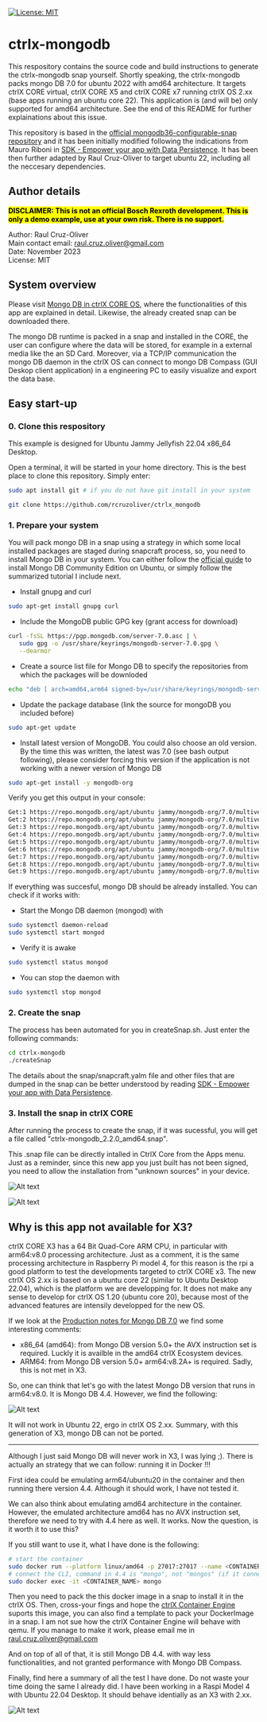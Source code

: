   [![License: MIT](https://img.shields.io/badge/License-MIT-yellow.svg)](https://opensource.org/licenses/MIT)

# ctrlx-mongodb

This respository contains the source code and build instructions to generate the ctrlx-mongodb snap yourself. Shortly speaking, the ctrlx-mongodb packs mongo DB 7.0 for ubuntu 2022 with amd64 architecture. It targets ctrlX CORE virtual, ctrlX CORE X5 and ctrlX CORE x7 running ctrlX OS 2.xx (base apps running an ubuntu core 22). This application is (and will be) only supported for amd64 architecture. See the end of this README for further explainations about this issue.

This repository is based in the [official mongodb36-configurable-snap repository](https://github.com/mauringo/mongodb36-configurable-snap) and it has been initially modified following the indications from Mauro Riboni in [SDK - Empower your app with Data Persistence](https://developer.community.boschrexroth.com/t5/Store-and-How-to/SDK-Empower-your-app-with-Data-Persistence/ba-p/69121). It has been then further adapted by Raul Cruz-Oliver to target ubuntu 22, including all the neccesary dependencies. 

## Author details
<mark>**DISCLAIMER: This is not an official Bosch Rexroth development. This is only a demo example, use at your own risk. There is no support.**</mark> 

Author: Raul Cruz-Oliver \
Main contact email: raul.cruz.oliver@gmail.com \
Date: November 2023 \
License: MIT

## System overview
Please visit [Mongo DB in ctrlX CORE OS](https://developer.community.boschrexroth.com/t5/forums/editpage/board-id/dcdev_community-dev-blog/message-id/969), where the functionalities of this app are explained in detail. Likewise, the already created snap can be downloaded there.

The mongo DB runtime is packed in a snap and installed in the CORE, the user can configure where the data will be stored, for example in a external media like the an SD Card. Moreover, via a TCP/IP communication the mongo DB daemon in the ctrlX OS can connect to mongo DB Compass (GUI Deskop client application) in a engineering PC to easily visualize and export the data base.

## Easy start-up

### 0. Clone this respository
This example is designed for Ubuntu Jammy Jellyfish 22.04 x86_64 Desktop.

Open a terminal, it will be started in your home directory. This is the best place to clone this repository. Simply enter:

```bash
sudo apt install git # if you do not have git install in your system

git clone https://github.com/rcruzoliver/ctrlx_mongodb
```

### 1. Prepare your system
You will pack mongo DB in a snap using a strategy in which some local installed packages are staged during snapcraft process, so, you need to install Mongo DB in your system. You can either follow the [official guide](https://www.mongodb.com/docs/manual/tutorial/install-mongodb-on-ubuntu/#std-label-install-mdb-community-ubuntu) to install Mongo DB Community Edition on Ubuntu, or simply follow the summarized tutorial I include next.

- Install gnupg and curl
```bash
sudo apt-get install gnupg curl
```
- Include the MongoDB public GPG key (grant access for download)
```bash
curl -fsSL https://pgp.mongodb.com/server-7.0.asc | \
   sudo gpg -o /usr/share/keyrings/mongodb-server-7.0.gpg \
   --dearmor
```
- Create a source list file for Mongo DB to specify the repositories from which the packages will be downloded
```bash
echo "deb [ arch=amd64,arm64 signed-by=/usr/share/keyrings/mongodb-server-7.0.gpg ] https://repo.mongodb.org/apt/ubuntu jammy/mongodb-org/7.0 multiverse" | sudo tee /etc/apt/sources.list.d/mongodb-org-7.0.list
```
- Update the package database (link the source for mongoDB you included before)
```bash
sudo apt-get update
```
- Install latest version of MongoDB. You could also choose an old version. By the time this was written, the latest was 7.0 (see bash output following), please consider forcing this version if the application is not working with a newer version of Mongo DB
```bash
sudo apt-get install -y mongodb-org
```
Verify you get this output in your console:
```bash
Get:1 https://repo.mongodb.org/apt/ubuntu jammy/mongodb-org/7.0/multiverse amd64 mongodb-database-tools amd64 100.9.4 [51.9 MB] 
Get:2 https://repo.mongodb.org/apt/ubuntu jammy/mongodb-org/7.0/multiverse amd64 mongodb-mongosh amd64 2.1.1 [47.9 MB] 
Get:3 https://repo.mongodb.org/apt/ubuntu jammy/mongodb-org/7.0/multiverse amd64 mongodb-org-shell amd64 7.0.4 [2,986 B] 
Get:4 https://repo.mongodb.org/apt/ubuntu jammy/mongodb-org/7.0/multiverse amd64 mongodb-org-server amd64 7.0.4 [36.5 MB] 
Get:5 https://repo.mongodb.org/apt/ubuntu jammy/mongodb-org/7.0/multiverse amd64 mongodb-org-mongos amd64 7.0.4 [25.4 MB] 
Get:6 https://repo.mongodb.org/apt/ubuntu jammy/mongodb-org/7.0/multiverse amd64 mongodb-org-database-tools-extra amd64 7.0.4 [7,756 B] 
Get:7 https://repo.mongodb.org/apt/ubuntu jammy/mongodb-org/7.0/multiverse amd64 mongodb-org-database amd64 7.0.4 [3,426 B] 
Get:8 https://repo.mongodb.org/apt/ubuntu jammy/mongodb-org/7.0/multiverse amd64 mongodb-org-tools amd64 7.0.4 [2,768 B] 
Get:9 https://repo.mongodb.org/apt/ubuntu jammy/mongodb-org/7.0/multiverse amd64 mongodb-org amd64 7.0.4 [2,802 B] 
```

If everything was succesful, mongo DB should be already installed. You can check if it works with:

- Start the Mongo DB daemon (mongod) with
```bash
sudo systemctl daemon-reload
sudo systemctl start mongod
```
- Verify it is awake
```bash
sudo systemctl status mongod
```
- You can stop the daemon with
```bash
sudo systemctl stop mongod
```

### 2. Create the snap
The process has been automated for you in createSnap.sh. Just enter the following commands:
```bash
cd ctrlx-mongodb
./createSnap
```
The details about the snap/snapcraft.yalm file and other files that are dumped in the snap can be better understood by reading [SDK - Empower your app with Data Persistence](https://developer.community.boschrexroth.com/t5/Store-and-How-to/SDK-Empower-your-app-with-Data-Persistence/ba-p/69121).

### 3. Install the snap in ctrlX CORE
After running the process to create the snap, if it was sucessful, you will get a file called "ctrlx-mongodb_2.2.0_amd64.snap".

This .snap file can be directly intalled in CtrlX Core from the Apps menu. Just as a reminder, since this new app you just built has not been signed, you need to allow the installation from "unknown sources" in your device.

![Alt text](/images/unknownsources.png)

![Alt text](/images/popup.png)


## Why is this app not available for X3?

ctrlX CORE X3 has a 64 Bit Quad-Core ARM CPU, in particular with arm64:v8.0 processing architecture. Just as a comment, it is the same processing architecture in Raspberry Pi model 4, for this reason is the rpi a good platform to test the developments targeted to ctrlX CORE x3. The new ctrlX OS 2.xx is based on a ubuntu core 22 (similar to Ubuntu Desktop 22.04), which is the platform we are developping for. It does not make any sense to develop for ctrlX OS 1.20 (ubuntu core 20), because most of the advanced features are intensily developped for the new OS.

If we look at the [Production notes for Mongo DB 7.0](https://www.mongodb.com/docs/manual/administration/production-notes/) we find some interesting comments:

- x86_64 (amd64): from Mongo DB version 5.0+ the AVX instruction set is required. Luckly it is availble in the amd64 ctrlX Ecosystem devices. 
- ARM64: from Mongo DB version 5.0+ arm64:v8.2A+ is required. Sadly, this is not met in X3.

So, one can think that let's go with the latest Mongo DB version that runs in arm64:v8.0. It is Mongo DB 4.4. However, we find the following: 

![Alt text](/images/platformsupport.png)

It will not work in Ubuntu 22, ergo in ctrlX OS 2.xx. Summary, with this generation of X3, mongo DB can not be ported. 

****************

Although I just said Mongo DB will never work in X3, I was lying ;). There is actually an strategy that we can follow: running it in Docker !!!

First idea could be emulating arm64/ubuntu20 in the container and then running there version 4.4. Although it should work, I have not tested it.

We can also think about emulating amd64 architecture in the container. However, the emulated architecture amd64 has no AVX instruction set, therefore we need to try with 4.4 here as well. It works. Now the question, is it worth it to use this? 

If you still want to use it, what I have done is the following:
```bash
# start the container
sudo docker run --platform linux/amd64 -p 27017:27017 --name <CONTAINER_NAME> mongo:4.4
# connect the CLI, command in 4.4 is "mongo", not "mongos" (if it connects, it means the daemon is alive)
sudo docker exec -it <CONTAINER_NAME> mongo
```

Then you need to pack the this docker image in a snap to install it in the ctrlX OS. Then, cross-your fings and hope the [ctrlX Container Engine](https://developer.community.boschrexroth.com/t5/Store-and-How-to/ctrlX-AUTOMATION-Container-Engine/ba-p/57324) suports this image, you can also find a template to pack your DockerImage in a snap. I am not sue how the ctrlX Container Engine will behave with qemu. If you manage to make it work, please email me in raul.cruz.oliver@gmail.com

And on top of all of that, it is still Mongo DB 4.4. with way less functionalities, and not granted performance with Mongo DB Compass.

Finally, find here a summary of all the test I have done. Do not waste your time doing the same I already did. I have been working in a Raspi Model 4 with Ubuntu 22.04 Desktop. It should behave identially as an X3 with 2.xx.

![Alt text](/images/comparison.png)